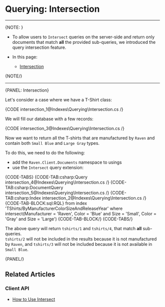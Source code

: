 # Querying: Intersection
---

{NOTE: }

* To allow users to `Intersect` queries on the server-side and return only documents 
  that match **all** the provided sub-queries, we introduced the query intersection feature.

* In this page:
  * [Intersection](../../indexes/querying/intersection#intersection)

{NOTE/}

---

{PANEL: Intersection}

Let's consider a case where we have a T-Shirt class:

{CODE intersection_1@Indexes\Querying\Intersection.cs /}

We will fill our database with a few records:

{CODE intersection_3@Indexes\Querying\Intersection.cs /}

Now we want to return all the T-shirts that are manufactured by `Raven` and contain both 
`Small Blue` and `Large Gray` types.

To do this, we need to do the following:

- add the `Raven.Client.Documents` namespace to usings
- use the `Intersect` query extension:

{CODE-TABS}
{CODE-TAB:csharp:Query intersection_4@Indexes\Querying\Intersection.cs /}
{CODE-TAB:csharp:DocumentQuery intersection_5@Indexes\Querying\Intersection.cs /}
{CODE-TAB:csharp:Index intersection_2@Indexes\Querying\Intersection.cs /}
{CODE-TAB-BLOCK:sql:RQL}
from index 'TShirts/ByManufacturerColorSizeAndReleaseYear' 
where intersect(Manufacturer = 'Raven', Color = 'Blue' and Size = 'Small', Color = 'Gray' and Size = 'Large') 
{CODE-TAB-BLOCK/}
{CODE-TABS/}

The above query will return `tshirts/1` and `tshirts/4`, that match **all** sub-queries.  
`tshirts/2` will not be included in the results because it is not manufactured by `Raven`, 
and `tshirts/3` will not be included because it is not available in `Small Blue`.  

{PANEL/}

## Related Articles

### Client API

- [How to Use Intersect](../../client-api/session/querying/how-to-use-intersect)
